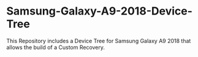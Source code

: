 # Samsung-Galaxy-A9-2018-Device-Tree
This Repository includes a Device Tree for Samsung Galaxy A9 2018 that allows the build of a Custom Recovery.
